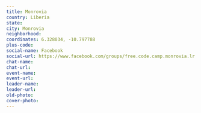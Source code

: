 ```yaml
---
title: Monrovia
country: Liberia
state: 
city: Monrovia
neighborhood: 
coordinates: 6.328034, -10.797788
plus-code:
social-name: Facebook
social-url: https://www.facebook.com/groups/free.code.camp.monrovia.lr
chat-name:
chat-url:
event-name:
event-url:
leader-name:
leader-url:
old-photo: 
cover-photo:
---
```

